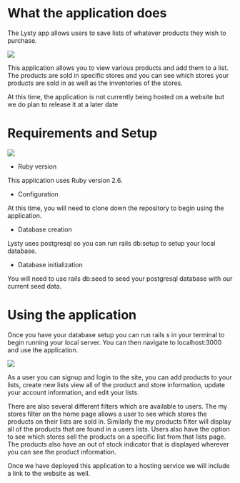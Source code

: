 # What the application does

The Lysty app allows users to save lists of whatever products they wish to purchase.

![](https://media.giphy.com/media/69Eh3RcwqXAKZwj6O2/giphy.gif)

This application allows you to view various products and add them to a list. The products are sold in specific stores and you can see which stores your products are sold in as well as the inventories of the stores.

At this time, the application is not currently being hosted on a website but we do plan to release it at a later date

# Requirements and Setup

![](https://media.giphy.com/media/T5nP7Nwu5FzMc/giphy.gif)

* Ruby version

This application uses Ruby version 2.6.

* Configuration

At this time, you will need to clone down the repository to begin using the application.

* Database creation

Lysty uses postgresql so you can run rails db:setup to setup your local database.

* Database initialization

You will need to use rails db:seed to seed your postgresql database with our current seed data.

# Using the application

Once you have your database setup you can run rails s in your terminal to begin running your local server. You can then navigate to localhost:3000 and use the application.

![](https://media.giphy.com/media/CjmvTCZf2U3p09Cn0h/giphy.gif)

As a user you can signup and login to the site, you can add products to your lists, create new lists view all of the product and store information, update your account information, and edit your lists.

There are also several different filters which are available to users. The my stores filter on the home page allows a user to see which stores the products on their lists are sold in. Similarly the my products filter will display all of the products that are found in a users lists. Users also have the option to see which stores sell the products on a specific list from that lists page. The products also have an out of stock indicator that is displayed wherever you can see the product information.

Once we have deployed this application to a hosting service we will include a link to the website as well.
